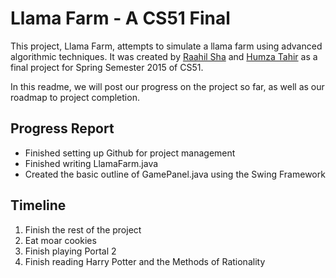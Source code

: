 Llama Farm - A CS51 Final
=========================

This project, Llama Farm, attempts to simulate a llama farm using advanced algorithmic techniques. It was created by [Raahil Sha](mailto:raahilsha@college.harvard.edu) and [Humza Tahir](mailto:htahir@college.harvard.edu) as a final project for Spring Semester 2015 of CS51.

In this readme, we will post our progress on the project so far, as well as our roadmap to project completion.

Progress Report
---------------
* Finished setting up Github for project management
* Finished writing LlamaFarm.java
* Created the basic outline of GamePanel.java using the Swing Framework

Timeline
--------
1. Finish the rest of the project
2. Eat moar cookies
3. Finish playing Portal 2
4. Finish reading Harry Potter and the Methods of Rationality